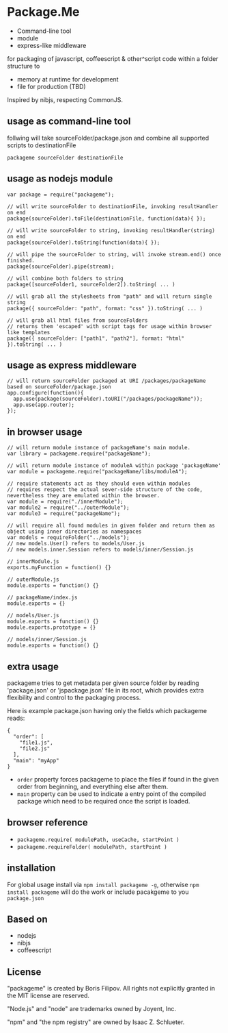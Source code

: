 # Package.Me #

  * Command-line tool 
  * module 
  * express-like middleware 

for packaging of javascript, coffeescript & other^script code within a folder structure to

  * memory at runtime for development
  * file for production (TBD)

Inspired by nibjs, respecting CommonJS.

## usage as command-line tool ##

follwing will take sourceFolder/package.json and combine all supported scripts to destinationFile

    packageme sourceFolder destinationFile

## usage as nodejs module ##

    var package = require("packageme");
  
    // will write sourceFolder to destinationFile, invoking resultHandler on end
    package(sourceFolder).toFile(destinationFile, function(data){ }); 
  
    // will write sourceFolder to string, invoking resultHandler(string) on end
    package(sourceFolder).toString(function(data){ });
  
    // will pipe the sourceFolder to string, will invoke stream.end() once finished.
    package(sourceFolder).pipe(stream);
    
    // will combine both folders to string
    package([sourceFolder1, sourceFolder2]).toString( ... )
    
    // will grab all the stylesheets from "path" and will return single string
    package({ sourceFolder: "path", format: "css" }).toString( ... )
    
    // will grab all html files from sourceFolders 
    // returns them 'escaped' with script tags for usage within browser like templates
    package({ sourceFolder: ["path1", "path2"], format: "html" }).toString( ... )

## usage as express middleware ##

    // will return sourceFolder packaged at URI /packages/packageName based on sourceFolder/package.json
    app.configure(function(){
      app.use(package(sourceFolder).toURI("/packages/packageName"));
      app.use(app.router);
    });

## in browser usage ##

    // will return module instance of packageName's main module.
    var library = packageme.require("packageName");
  
    // will return module instance of moduleA within package 'packageName'
    var module = packageme.require("packageName/libs/moduleA");
  
    // require statements act as they should even within modules
    // requires respect the actual sever-side structure of the code, nevertheless they are emulated within the browser.
    var module = require("./innerModule");
    var module2 = require("../outerModule");
    var module3 = require("packageName");
    
    // will require all found modules in given folder and return them as object using inner directories as namespaces
    var models = requireFolder("../models");
    // new models.User() refers to models/User.js
    // new models.inner.Session refers to models/inner/Session.js
  
    // innerModule.js
    exports.myFunction = function() {}
  
    // outerModule.js
    module.exports = function() {}
  
    // packageName/index.js
    module.exports = {}
    
    // models/User.js
    module.exports = function() {}
    module.exports.prototype = {}
    
    // models/inner/Session.js
    module.exports = function() {}
    
## extra usage ##

packageme tries to get metadata per given source folder by reading 'package.json' or 'jspackage.json' file in its root,
which provides extra flexibility and control to the packaging process. 

Here is example package.json having only the fields which packageme reads:

    {
      "order": [
        "file1.js",
        "file2.js"
      ],
      "main": "myApp"
    } 
    
- `order` property forces packageme to place the files if found in the given order from beginning, and everything else after them.
- `main` property can be used to indicate a entry point of the compiled package which need to be required once the script is loaded.

## browser reference ##

- `packageme.require( modulePath, useCache, startPoint )` 
- `packageme.requireFolder( modulePath, startPoint )`
    
## installation ##

For global usage install via `npm install packageme -g`, otherwise `npm install packageme` will do the work or include pacakgeme to you `package.json`

## Based on ##

  * nodejs
  * nibjs
  * coffeescript

## License ##

"packageme" is created by Boris Filipov. All rights not explicitly granted in the MIT license are reserved.

"Node.js" and "node" are trademarks owned by Joyent, Inc. 

"npm" and "the npm registry" are owned by Isaac Z. Schlueter.